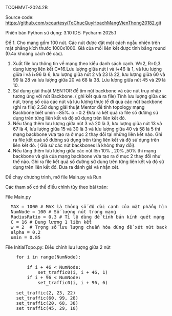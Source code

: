 TCQHMVT-2024.2B

Source code: https://github.com/xcourtesy/ToChucQuyHoachMangVienThong20182.git

Phiên bản Python sử dụng: 3.10
IDE: Pycharm 2025.1

Đề 1. Cho mạng gồm 100 nút. Các nút được đặt một cách ngẫu nhiên trên mặt phẳng kích
thước 1000x1000. Giá của mỗi liên kết được tính bẳng round (0.4x khoảng cách đề các). 
1. Xuất file lưu thông tin về mạng theo kiểu danh sách cạnh.
W=2, R=0,3. dung lượng liên kết C=16.Lưu lượng giữa nút i và i+46 là 1, và lưu lượng
giữa i và i+96 là 6, lưu lượng giữa nút 2 và 23 là 22, lưu lượng giữa 60 và 99 là 28 và lưu lượng
giữa 20 và 68 là 38. Lưu lượng giữa nút 45 và 29 là 10.
1. Sử dụng giải thuật MENTOR để tìm nút backbone và các nút truy nhập tương ứng với nút
Backbone. ( ghi kết quả ra file)
Tính lưu lượng giữa các nút, trọng số của các nút và lưu lượng thực tế đi qua các nút backbone
(ghi ra file)
2.Sử dụng giải thuật Mentor để tính topology mạng Backbone biết umin =85%. α =0.2 Đưa
ra kết quả ra file số đường sử dụng trên từng liên kết và độ sử dụng trên liên kết đó.
3. Nếu tăng thêm lưu lượng giữa nút 3 và 20 là 3, lưu lượng giữa nút 13 và 67 là 4, lưu lượng
giữa 15 và 30 là 3 và lưu lượng giữa 40 và 58 là 5 thì mạng backbone vừa tạo ra ở mục 2 thay đổi
tại những liên kết nào. Ghi ra file kết quả số đường sử dụng trên từng liên kết và độ sử dụng trên
liên kết đó. ( Giả sử các nút backbones là không thay đổi).
4. Nếu tăng thêm lưu lượng giữa các nút lên 10% , 20% ,50% thì mạng backbone và giá của
mạng backbone vừa tạo ra ở mục 2 thay đổi như thế nào. Ghi ra file kết quả số đường sử dụng trên
từng liên kết và độ sử dụng trên liên kết đó. Đưa ra đánh giá và nhận xét.

Để chạy chương trình, mở file Main.py và Run

Các tham số có thể điều chỉnh tùy theo bài toán:

File Main.py
<pre>
  MAX = 1000 # MAX là thông số độ dài cạnh của mặt phẳng hình vuông kích thước MAX*MAX, nơi các nút được đặt lên.
  NumNode = 100 # Số lượng nút trong mạng
  RadiusRatio = 0.3 # Tỉ lệ dùng để tính bán kính quét mạng truy nhập của thuật toán MENTOR
  C = 16 # Dung lượng 1 liên kết
  w = 2  # Trọng số lưu lượng chuẩn hóa dùng để xét nút backbone của thuật toán MENTOR
  alpha = 0.2
  umin = 0.85
</pre>

File InitialTopo.py: Điều chỉnh lưu lượng giữa 2 nút 

<pre>
    for i in range(NumNode):

        if i + 46 < NumNode:
            set_traffic0(i, i + 46, 1)
        if i + 96 < NumNode:
            set_traffic0(i, i + 96, 6)

    set_traffic(2, 23, 22)
    set_traffic(60, 99, 28)
    set_traffic(20, 68, 38)
    set_traffic(45, 29, 10)
</pre>
